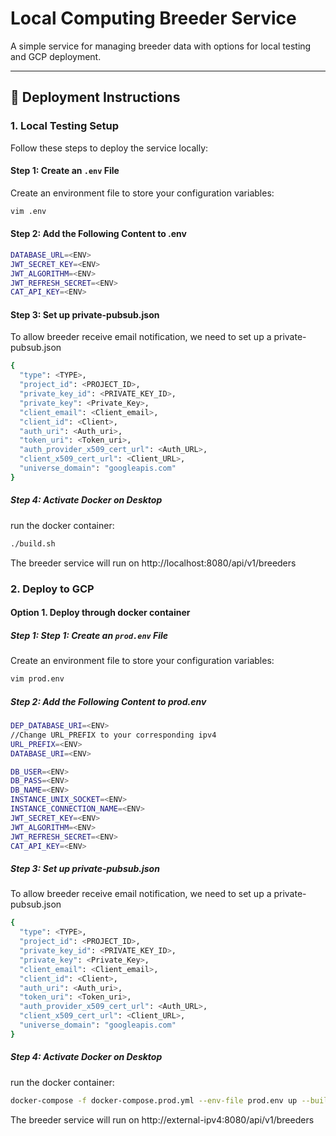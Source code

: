 # Local Computing Breeder Service

A simple service for managing breeder data with options for local testing and GCP deployment.

---

## 🚀 Deployment Instructions

### 1. Local Testing Setup

Follow these steps to deploy the service locally:

#### Step 1: Create an `.env` File

Create an environment file to store your configuration variables:

```bash
vim .env
```

#### Step 2: Add the Following Content to .env

```bash
DATABASE_URL=<ENV>
JWT_SECRET_KEY=<ENV>
JWT_ALGORITHM=<ENV>
JWT_REFRESH_SECRET=<ENV>
CAT_API_KEY=<ENV>
```

#### Step 3: Set up private-pubsub.json
To allow breeder receive email notification, we need to set up a private-pubsub.json
```bash
{
  "type": <TYPE>,
  "project_id": <PROJECT_ID>,
  "private_key_id": <PRIVATE_KEY_ID>,
  "private_key": <Private_Key>,
  "client_email": <Client_email>,
  "client_id": <Client>,
  "auth_uri": <Auth_uri>,
  "token_uri": <Token_uri>,
  "auth_provider_x509_cert_url": <Auth_URL>,
  "client_x509_cert_url": <Client_URL>,
  "universe_domain": "googleapis.com"
}
```

##### Step 4: Activate Docker on Desktop

run the docker container:

```bash
./build.sh
```

The breeder service will run on http://localhost:8080/api/v1/breeders

### 2. Deploy to GCP

#### Option 1. Deploy through docker container

##### Step 1: Step 1: Create an `prod.env` File

Create an environment file to store your configuration variables:

```bash
vim prod.env
```

##### Step 2: Add the Following Content to prod.env

```bash
DEP_DATABASE_URI=<ENV>
//Change URL_PREFIX to your corresponding ipv4
URL_PREFIX=<ENV>
DATABASE_URI=<ENV>

DB_USER=<ENV>
DB_PASS=<ENV>
DB_NAME=<ENV>
INSTANCE_UNIX_SOCKET=<ENV>
INSTANCE_CONNECTION_NAME=<ENV>
JWT_SECRET_KEY=<ENV>
JWT_ALGORITHM=<ENV>
JWT_REFRESH_SECRET=<ENV>
CAT_API_KEY=<ENV>

```

##### Step 3: Set up private-pubsub.json
To allow breeder receive email notification, we need to set up a private-pubsub.json
```bash
{
  "type": <TYPE>,
  "project_id": <PROJECT_ID>,
  "private_key_id": <PRIVATE_KEY_ID>,
  "private_key": <Private_Key>,
  "client_email": <Client_email>,
  "client_id": <Client>,
  "auth_uri": <Auth_uri>,
  "token_uri": <Token_uri>,
  "auth_provider_x509_cert_url": <Auth_URL>,
  "client_x509_cert_url": <Client_URL>,
  "universe_domain": "googleapis.com"
}
```

##### Step 4: Activate Docker on Desktop

run the docker container:

```bash
docker-compose -f docker-compose.prod.yml --env-file prod.env up --build -d
```

The breeder service will run on http://external-ipv4:8080/api/v1/breeders
